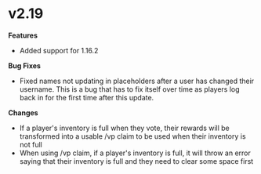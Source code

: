 # v2.19

**Features** 

* Added support for 1.16.2

**Bug Fixes** 

* Fixed names not updating in placeholders after a user has changed their username. This is a bug that has to fix itself over time as players log back in for the first time after this update.

**Changes** 

* If a player's inventory is full when they vote, their rewards will be transformed into a usable /vp claim to be used when their inventory is not full
* When using /vp claim, if a player's inventory is full, it will throw an error saying that their inventory is full and they need to clear some space first

